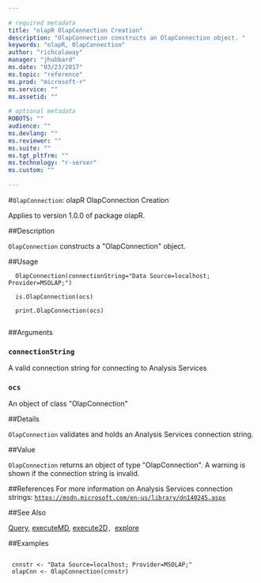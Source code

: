 ```yaml
--- 
 
# required metadata 
title: "olapR OlapConnection Creation" 
description: "OlapConnection constructs an OlapConnection object. " 
keywords: "olapR, OlapConnection" 
author: "richcalaway" 
manager: "jhubbard" 
ms.date: "03/23/2017" 
ms.topic: "reference" 
ms.prod: "microsoft-r" 
ms.service: "" 
ms.assetid: "" 
 
# optional metadata 
ROBOTS: "" 
audience: "" 
ms.devlang: "" 
ms.reviewer: "" 
ms.suite: "" 
ms.tgt_pltfrm: "" 
ms.technology: "r-server" 
ms.custom: "" 
 
--- 
```

 
 #`OlapConnection`: olapR OlapConnection Creation

 Applies to version 1.0.0 of package olapR.
 
 
 ##Description
 
`OlapConnection` constructs a "OlapConnection" object.
 
 
 
 ##Usage

```   
  OlapConnection(connectionString="Data Source=localhost; Provider=MSOLAP;")
  
  is.OlapConnection(ocs)
  
  print.OlapConnection(ocs)
 
```
 
 
 ##Arguments

   
    
 ### `connectionString`
 A valid connection string for connecting to Analysis Services 
  
    
 ### `ocs`
 An object of class "OlapConnection" 
  
 
 
 
 ##Details
 
`OlapConnection` validates and holds an Analysis Services connection string.
 
 
 
 ##Value
 
`OlapConnection` returns an object of type "OlapConnection". A warning is shown if the connection string is invalid.
 
 
 ##References
  For more information on Analysis Services connection strings: [`https://msdn.microsoft.com/en-us/library/dn140245.aspx`](https://msdn.microsoft.com/en-us/library/dn140245.aspx)
  
 
 
 ##See Also
 
[Query](query.md), [executeMD](executemd.md), [execute2D](execute2d.md)`, `[explore](explore.md)
   
 
 ##Examples

 ```
   
  cnnstr <- "Data Source=localhost; Provider=MSOLAP;"
  olapCnn <- OlapConnection(cnnstr)
 
```
 
